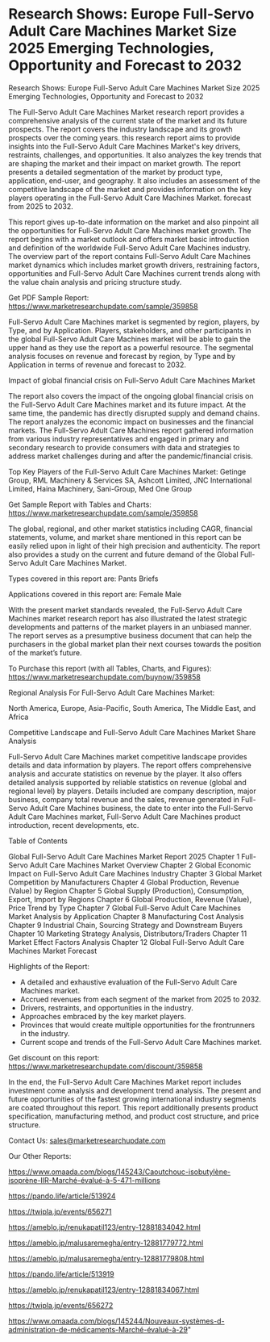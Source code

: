 # Research Shows: Europe Full-Servo Adult Care Machines Market Size 2025 Emerging Technologies, Opportunity and Forecast to 2032
 Research Shows: Europe Full-Servo Adult Care Machines Market Size 2025 Emerging Technologies, Opportunity and Forecast to 2032

The Full-Servo Adult Care Machines Market research report provides a comprehensive analysis of the current state of the market and its future prospects. The report covers the industry landscape and its growth prospects over the coming years. this research report aims to provide insights into the Full-Servo Adult Care Machines Market's key drivers, restraints, challenges, and opportunities. It also analyzes the key trends that are shaping the market and their impact on market growth. The report presents a detailed segmentation of the market by product type, application, end-user, and geography. It also includes an assessment of the competitive landscape of the market and provides information on the key players operating in the Full-Servo Adult Care Machines Market. forecast from 2025 to 2032.

This report gives up-to-date information on the market and also pinpoint all the opportunities for Full-Servo Adult Care Machines market growth. The report begins with a market outlook and offers market basic introduction and definition of the worldwide Full-Servo Adult Care Machines industry. The overview part of the report contains Full-Servo Adult Care Machines market dynamics which includes market growth drivers, restraining factors, opportunities and Full-Servo Adult Care Machines current trends along with the value chain analysis and pricing structure study.

Get PDF Sample Report: https://www.marketresearchupdate.com/sample/359858

Full-Servo Adult Care Machines market is segmented by region, players, by Type, and by Application. Players, stakeholders, and other participants in the global Full-Servo Adult Care Machines market will be able to gain the upper hand as they use the report as a powerful resource. The segmental analysis focuses on revenue and forecast by region, by Type and by Application in terms of revenue and forecast to 2032.

Impact of global financial crisis on Full-Servo Adult Care Machines Market

The report also covers the impact of the ongoing global financial crisis on the Full-Servo Adult Care Machines market and its future impact. At the same time, the pandemic has directly disrupted supply and demand chains. The report analyzes the economic impact on businesses and the financial markets. The Full-Servo Adult Care Machines report gathered information from various industry representatives and engaged in primary and secondary research to provide consumers with data and strategies to address market challenges during and after the pandemic/financial crisis.

Top Key Players of the Full-Servo Adult Care Machines Market:
Getinge Group, RML Machinery & Services SA, Ashcott Limited, JNC International Limited, Haina Machinery, Sani-Group, Med One Group


Get Sample Report with Tables and Charts: https://www.marketresearchupdate.com/sample/359858

The global, regional, and other market statistics including CAGR, financial statements, volume, and market share mentioned in this report can be easily relied upon in light of their high precision and authenticity. The report also provides a study on the current and future demand of the Global Full-Servo Adult Care Machines Market.

Types covered in this report are:
Pants
Briefs


Applications covered in this report are:
Female
Male


With the present market standards revealed, the Full-Servo Adult Care Machines market research report has also illustrated the latest strategic developments and patterns of the market players in an unbiased manner. The report serves as a presumptive business document that can help the purchasers in the global market plan their next courses towards the position of the market’s future.

To Purchase this report (with all Tables, Charts, and Figures): https://www.marketresearchupdate.com/buynow/359858

Regional Analysis For Full-Servo Adult Care Machines Market:

North America, Europe, Asia-Pacific, South America, The Middle East, and Africa

Competitive Landscape and Full-Servo Adult Care Machines Market Share Analysis

Full-Servo Adult Care Machines market competitive landscape provides details and data information by players. The report offers comprehensive analysis and accurate statistics on revenue by the player. It also offers detailed analysis supported by reliable statistics on revenue (global and regional level) by players. Details included are company description, major business, company total revenue and the sales, revenue generated in Full-Servo Adult Care Machines business, the date to enter into the Full-Servo Adult Care Machines market, Full-Servo Adult Care Machines product introduction, recent developments, etc.

Table of Contents

Global Full-Servo Adult Care Machines Market Report 2025
Chapter 1 Full-Servo Adult Care Machines Market Overview
Chapter 2 Global Economic Impact on Full-Servo Adult Care Machines Industry
Chapter 3 Global Market Competition by Manufacturers
Chapter 4 Global Production, Revenue (Value) by Region
Chapter 5 Global Supply (Production), Consumption, Export, Import by Regions
Chapter 6 Global Production, Revenue (Value), Price Trend by Type
Chapter 7 Global Full-Servo Adult Care Machines Market Analysis by Application
Chapter 8 Manufacturing Cost Analysis
Chapter 9 Industrial Chain, Sourcing Strategy and Downstream Buyers
Chapter 10 Marketing Strategy Analysis, Distributors/Traders
Chapter 11 Market Effect Factors Analysis
Chapter 12 Global Full-Servo Adult Care Machines Market Forecast

Highlights of the Report:

- A detailed and exhaustive evaluation of the Full-Servo Adult Care Machines market.
- Accrued revenues from each segment of the market from 2025 to 2032.
- Drivers, restraints, and opportunities in the industry.
- Approaches embraced by the key market players.
- Provinces that would create multiple opportunities for the frontrunners in the industry.
- Current scope and trends of the Full-Servo Adult Care Machines market.

Get discount on this report: https://www.marketresearchupdate.com/discount/359858

In the end, the Full-Servo Adult Care Machines Market report includes investment come analysis and development trend analysis. The present and future opportunities of the fastest growing international industry segments are coated throughout this report. This report additionally presents product specification, manufacturing method, and product cost structure, and price structure.

Contact Us:
sales@marketresearchupdate.com

Our Other Reports:

https://www.omaada.com/blogs/145243/Caoutchouc-isobutylène-isoprène-IIR-Marché-évalué-à-5-471-millions

https://pando.life/article/513924

https://twipla.jp/events/656271

https://ameblo.jp/renukapatil123/entry-12881834042.html

https://ameblo.jp/malusaremegha/entry-12881779772.html

https://ameblo.jp/malusaremegha/entry-12881779808.html

https://pando.life/article/513919

https://ameblo.jp/renukapatil123/entry-12881834067.html

https://twipla.jp/events/656272

https://www.omaada.com/blogs/145244/Nouveaux-systèmes-d-administration-de-médicaments-Marché-évalué-à-29"
